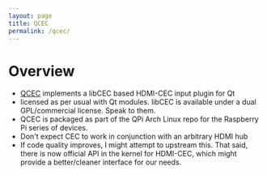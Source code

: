 ```yaml
---
layout: page
title: QCEC
permalink: /qcec/
---
```


# Overview

* [QCEC](https://github.com/sirspudd/qcec) implements a libCEC based HDMI-CEC input plugin for Qt
* licensed as per usual with Qt modules. libCEC is available under a dual GPL/commercial license. Speak to them.
* QCEC is packaged as part of the QPi Arch Linux repo for the Raspberry Pi series of devices.
* Don't expect CEC to work in conjunction with an arbitrary HDMI hub
* If code quality improves, I might attempt to upstream this. That said, there is now official API in the kernel for HDMI-CEC, which might provide a better/cleaner interface for our needs.
